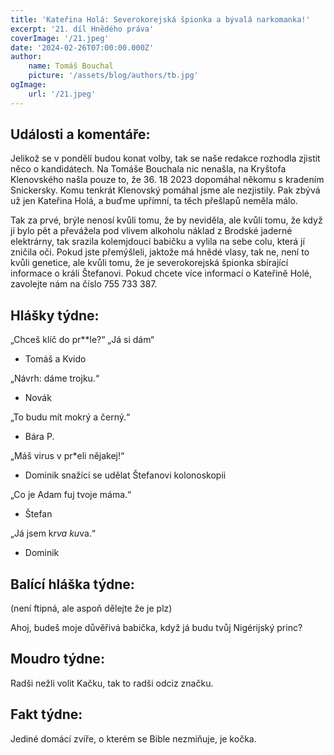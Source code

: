 ```yaml
---
title: 'Kateřina Holá: Severokorejská špionka a bývalá narkomanka!'
excerpt: '21. díl Hnědého práva'
coverImage: '/21.jpeg'
date: '2024-02-26T07:00:00.000Z'
author:
    name: Tomáš Bouchal
    picture: '/assets/blog/authors/tb.jpg'
ogImage:
    url: '/21.jpeg'
---
```

## **Události a komentáře:**

Jelikož se v pondělí budou konat volby, tak se naše redakce rozhodla zjistit
něco o kandidátech. Na Tomáše Bouchala nic nenašla, na Kryštofa
Klenovského našla pouze to, že 36. 18 2023 dopomáhal někomu s kradením
Snickersky. Komu tenkrát Klenovský pomáhal jsme ale nezjistily. Pak zbývá
už jen Kateřina Holá, a buďme upřímní, ta těch přešlapů neměla málo.

Tak za prvé, brýle nenosí kvůli tomu, že by neviděla, ale kvůli tomu, že když jí
bylo pět a převážela pod vlivem alkoholu náklad z Brodské jaderné
elektrárny, tak srazila kolemjdoucí babičku a vylila na sebe colu, která jí
zničila oči. Pokud jste přemýšleli, jaktože má hnědé vlasy, tak ne, není to
kvůli genetice, ale kvůli tomu, že je severokorejská špionka sbírající
informace o králi Štefanovi. Pokud chcete více informací o Kateřině Holé,
zavolejte nám na číslo 755 733 387.

## **Hlášky týdne:**

„Chceš klíč do pr**le?“ „Já si dám“

- Tomáš a Kvido

„Návrh: dáme trojku.“

- Novák

„To budu mít mokrý a černý.“

- Bára P.

„Máš virus v pr*eli nějakej!“

- Dominik snažící se udělat Štefanovi kolonoskopii

„Co je Adam fuj tvoje máma.“

- Štefan

„Já jsem k*rva ku*va.“

- Dominik


## **Balící hláška týdne:**

(není ftipná, ale aspoň dělejte že je plz)

Ahoj, budeš moje důvěřivá babička, když já budu tvůj Nigérijský princ?

## **Moudro týdne:**

Radši nežli volit Kačku, tak to radši odciz značku.

## **Fakt týdne:**

Jediné domácí zvíře, o kterém se Bible nezmiňuje, je kočka.


